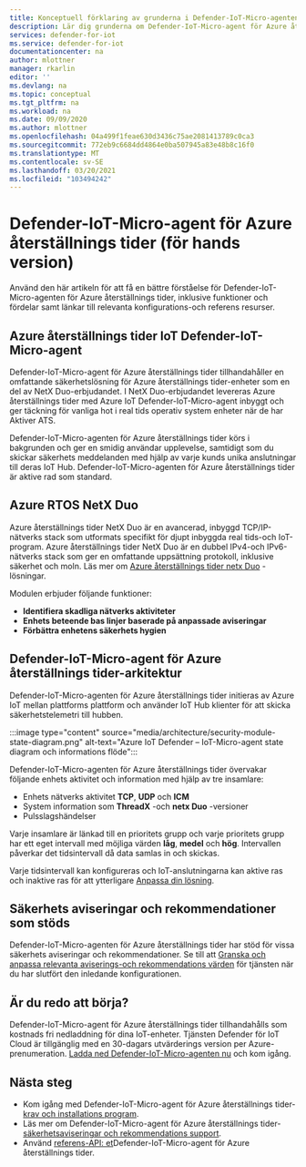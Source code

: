 ```yaml
---
title: Konceptuell förklaring av grunderna i Defender-IoT-Micro-agenten för Azure återställnings tider
description: Lär dig grunderna om Defender-IoT-Micro-agent för Azure återställnings tider-koncept och arbets flöde.
services: defender-for-iot
ms.service: defender-for-iot
documentationcenter: na
author: mlottner
manager: rkarlin
editor: ''
ms.devlang: na
ms.topic: conceptual
ms.tgt_pltfrm: na
ms.workload: na
ms.date: 09/09/2020
ms.author: mlottner
ms.openlocfilehash: 04a499f1feae630d3436c75ae2081413789c0ca3
ms.sourcegitcommit: 772eb9c6684dd4864e0ba507945a83e48b8c16f0
ms.translationtype: MT
ms.contentlocale: sv-SE
ms.lasthandoff: 03/20/2021
ms.locfileid: "103494242"
---
```

# <a name="defender-iot-micro-agent-for-azure-rtos-preview"></a>Defender-IoT-Micro-agent för Azure återställnings tider (för hands version)

Använd den här artikeln för att få en bättre förståelse för Defender-IoT-Micro-agenten för Azure återställnings tider, inklusive funktioner och fördelar samt länkar till relevanta konfigurations-och referens resurser. 

## <a name="azure-rtos-iot-defender-iot-micro-agent"></a>Azure återställnings tider IoT Defender-IoT-Micro-agent

Defender-IoT-Micro-agent för Azure återställnings tider tillhandahåller en omfattande säkerhetslösning för Azure återställnings tider-enheter som en del av NetX Duo-erbjudandet. I NetX Duo-erbjudandet levereras Azure återställnings tider med Azure IoT Defender-IoT-Micro-agent inbyggt och ger täckning för vanliga hot i real tids operativ system enheter när de har Aktiver ATS. 

Defender-IoT-Micro-agenten för Azure återställnings tider körs i bakgrunden och ger en smidig användar upplevelse, samtidigt som du skickar säkerhets meddelanden med hjälp av varje kunds unika anslutningar till deras IoT Hub. Defender-IoT-Micro-agenten för Azure återställnings tider är aktive rad som standard.  

## <a name="azure-rtos-netx-duo"></a>Azure RTOS NetX Duo

Azure återställnings tider NetX Duo är en avancerad, inbyggd TCP/IP-nätverks stack som utformats specifikt för djupt inbyggda real tids-och IoT-program. Azure återställnings tider NetX Duo är en dubbel IPv4-och IPv6-nätverks stack som ger en omfattande uppsättning protokoll, inklusive säkerhet och moln. Läs mer om [Azure återställnings tider netx Duo](/azure/rtos/netx-duo/) -lösningar.

Modulen erbjuder följande funktioner:

- **Identifiera skadliga nätverks aktiviteter**
- **Enhets beteende bas linjer baserade på anpassade aviseringar**
- **Förbättra enhetens säkerhets hygien**

## <a name="defender-iot-micro-agent-for-azure-rtos-architecture"></a>Defender-IoT-Micro-agent för Azure återställnings tider-arkitektur

Defender-IoT-Micro-agenten för Azure återställnings tider initieras av Azure IoT mellan plattforms plattform och använder IoT Hub klienter för att skicka säkerhetstelemetri till hubben.

:::image type="content" source="media/architecture/security-module-state-diagram.png" alt-text="Azure IoT Defender – IoT-Micro-agent state diagram och informations flöde":::

Defender-IoT-Micro-agenten för Azure återställnings tider övervakar följande enhets aktivitet och information med hjälp av tre insamlare:
- Enhets nätverks aktivitet **TCP**, **UDP** och **ICM**
- System information som **ThreadX** -och **netx Duo** -versioner
- Pulsslagshändelser

Varje insamlare är länkad till en prioritets grupp och varje prioritets grupp har ett eget intervall med möjliga värden **låg**, **medel** och **hög**. Intervallen påverkar det tidsintervall då data samlas in och skickas.

Varje tidsintervall kan konfigureras och IoT-anslutningarna kan aktive ras och inaktive ras för att ytterligare [Anpassa din lösning](how-to-azure-rtos-security-module.md). 

## <a name="supported-security-alerts-and-recommendations"></a>Säkerhets aviseringar och rekommendationer som stöds

Defender-IoT-Micro-agenten för Azure återställnings tider har stöd för vissa säkerhets aviseringar och rekommendationer. Se till att [Granska och anpassa relevanta aviserings-och rekommendations värden](concept-rtos-security-alerts-recommendations.md) för tjänsten när du har slutfört den inledande konfigurationen.

## <a name="ready-to-begin"></a>Är du redo att börja?

Defender-IoT-Micro-agent för Azure återställnings tider tillhandahålls som kostnads fri nedladdning för dina IoT-enheter. Tjänsten Defender för IoT Cloud är tillgänglig med en 30-dagars utvärderings version per Azure-prenumeration. [Ladda ned Defender-IoT-Micro-agenten nu](https://github.com/azure-rtos/azure-iot-preview/releases) och kom igång. 

## <a name="next-steps"></a>Nästa steg

- Kom igång med Defender-IoT-Micro-agent för Azure återställnings tider- [krav och installations program](quickstart-azure-rtos-security-module.md).
- Läs mer om Defender-IoT-Micro-agent för Azure återställnings tider- [säkerhetsaviseringar och rekommendations support](concept-rtos-security-alerts-recommendations.md). 
- Använd [referens-API: et](azure-rtos-security-module-api.md)Defender-IoT-Micro-agent för Azure återställnings tider.